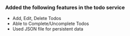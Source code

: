 ### Added the following features in the todo service
* Add, Edit, Delete Todos
* Able to Complete/Uncomplete Todos
* Used JSON file for persistent data


